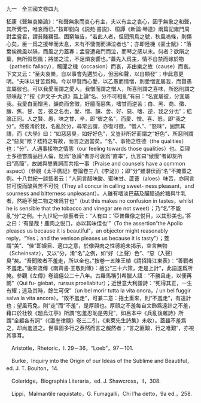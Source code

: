 九一　全三國文卷四九

嵇康《聲無哀樂論》：“和聲無象而哀心有主，夫以有主之哀心，因乎無象之和聲，其所覺悟，唯哀而已。”按即劉向《説苑·書説》、桓譚《新論·琴道》兩篇記雍門周對孟嘗君，謂貧賤羈孤、困窮無告，“若此人者，但聞飛烏之號，秋風嗚條，則傷心矣，臣一爲之援琴而太息，未有不悽惻而涕泣者也”；亦即陸機《豪士賦》：“落葉俟微風以隕，而風之力蓋寡；孟嘗遭雍門而泣，而琴之感以末。何者？欲隕之葉，無所假烈風；將墜之泣，不足煩哀響也。”蓋先入爲主，情不自禁而嫁於物（pathetic fallacy），觸聞之機（occasion）而哀，非由樂之故（cause）而哀。下文又云：“至夫哀樂，自以事會先遘於心，但因和聲，以自顯發”；申此意更明。“夫味以甘苦爲稱。今以甲賢而心愛，以乙愚而情憎，則愛憎宜屬我，而賢愚宜屬彼也。可以我愛而謂之愛人，我憎而謂之憎人，所喜則謂之喜味，所怒則謂之怒味哉？”按《尹文子·大道》篇上論“名、分不可相亂”有曰：“名宜屬彼，分宜屬我。我愛白而憎黑，韻商而舍徵，好膻而惡焦，嗜甘而逆苦；白、黑、商、徵、膻、焦、甘、苦，彼之名也，愛、憎、韻、舍、好、惡、嗜、逆，我之分也”；嵇論正同。人之賢、愚，味之甘、辛，即“彼之名”，而愛、憎、喜、怒，即“我之分”。然彼淆於我，名亂於分，尋常云謂，亦復可徵。“憎人”、“怒味”，固無其語，而《大學》曰：“如惡惡臭，如好好色”，又豈非所好而謂之“好色”、所惡則謂之“惡臭”歟？嵇持之有故，而言之過當矣。“名”、事物之性德（the qualities）也；“分”、人遇事接物之情態（our feeling towards those qualities）也。亞理士多德嘗謂品目人倫，貶爲“急躁”者亦可褒爲“直率”，仇言曰“傲慢”者即友所曰“高簡”，故誡與譽異詞而共指一事（Praise and counsels have a common aspect）（參觀《太平廣記》卷論卷三八《李泌》）；即“分”雖潛伏而“名”不掩蓋之例。十八世紀一談藝者云：“人同言醋味酸、蜜味甘、蘆薈（aloes）味苦，亦同言甘可悦而酸與苦不可悦（They all concur in calling sweet-
ness pleasant，and sourness and bitterness unpleasant）。人雖有嗜淡巴菇及釅醋過於糖與牛乳者，然絶不覺二物之味爲甘也”（but this makes no confusion in tastes，whilst he is sensible that the tobacco and vinegar are not sweet）；乃“名”不能亂“分”之例。十九世紀一談藝者云：“人有曰：‘亞普羅像之悦目，以其形美也。’答之曰：‘有是哉！鹿肉之悦口，亦以其味佳也’”（To the assertion“the Apollo pleases us because it is beautiful”，an objector might reasonably reply，“Yes；and the venison pleases us because it is tasty”）；蓋謂“美”、“佳”即娱目、適口之意，於像與肉之性德絶未揭示，空言無物（Scheinsatz），又以“分，淆“名”之例，如“好（上聲）色”、“惡（入聲）臭”矣。“吾聞敗者不羞走，所以全也。”按卷一五陳王植《請招降江東表》：“善戰者不羞走。”後來流傳《南齊書·王敬則傳》：檀公“三十六策，走是上計”，此語遂爲所掩。參觀《左傳》卷論僖公二十八年。古羅馬稱引希臘人語：“不勝且走，以便再鬬”（Qui fu-
giebat，rursus proeliabitur）；近世意大利諧詩：“死得其正，一生有耀；逃及其時，餘生可保”（un bel morir tutta la vita onora，/
un bel fuggir salva la vita ancora）。“敗不羞走”，可兼二意：捲土重來，則“不羞走”，有遠計也；望風苟免，則“走”而“不羞”，是厚顔也。厚顔之不羞每自文飾爲遠計之不羞，藉口於杜牧《題烏江亭》所謂“包羞忍恥是男兒”，如吕本中《兵亂後雜詩》所謂“全軀各有詞”（《瀛奎律髓》卷三二引，《東萊先生詩集》未收）。蓋雖不羞爲之，却尚羞道之。世事固多行之泰然而言之赧然者；“言之匪艱，行之唯艱”，亦視其事耳。











　Aristotle，Rhetoric，I. 29－36，“Loeb”，97－101.

　Burke，Inquiry into the Origin of our Ideas of the Sublime and Beautiful，ed. J. T. Boulton，14.

　Coleridge，Biographia Literaria，ed. J. Shawcross，II，308.

　Lippi，Malmantile raquistato，G. Fumagalli，Chi l’ha detto，9a ed.，258.